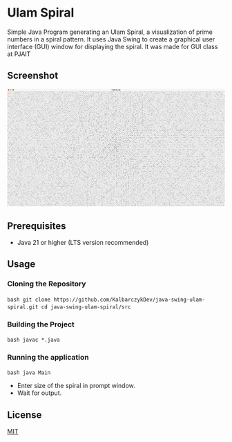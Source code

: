 # Ulam Spiral

Simple Java Program generating an Ulam Spiral, a visualization of prime numbers in a spiral pattern.
It uses Java Swing to create a graphical user interface (GUI) window for displaying the spiral. 
It was made for GUI class at PJAIT

## Screenshot

![UlamSpiral](images/ulam-spiral.png)

## Prerequisites

- Java 21 or higher (LTS version recommended)

## Usage

### Cloning the Repository
``bash
git clone https://github.com/KalbarczykDev/java-swing-ulam-spiral.git
cd java-swing-ulam-spiral/src
``

### Building the Project
``bash
javac *.java
``
### Running the application
``bash
java Main
``
- Enter size of the spiral in prompt window.
- Wait for output.

## License
[MIT](https://choosealicense.com/licenses/mit/)






